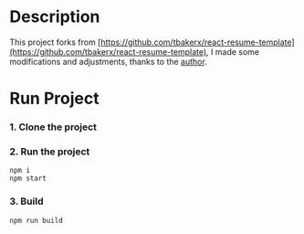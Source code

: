 # Description
This project forks from [https://github.com/tbakerx/react-resume-template](https://github.com/tbakerx/react-resume-template), I made some modifications and adjustments, thanks to the [author](https://github.com/tbakerx).
# Run Project
### 1. Clone the project

### 2. Run the project
```shell
npm i
npm start
```

### 3. Build
```shell
npm run build
```
